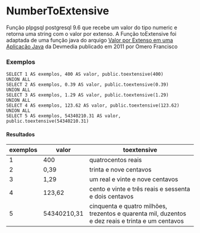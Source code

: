 # NumberToExtensive
Função plpgsql postgresql 9.6 que recebe  um valor do tipo numeric e retorna uma string com o valor por extenso.
A Função toExtensive foi adaptada de uma função java do arquigo [Valor por Extenso em uma Aplicação Java](https://www.devmedia.com.br/valor-por-extenso-em-uma-aplicacao-java/21897) da Devmedia publicado em 2011 por Omero Francisco

### Exemplos
    SELECT 1 AS exemplos, 400 AS valor, public.toextensive(400)
    UNION ALL
    SELECT 2 AS exemplos, 0.39 AS valor, public.toextensive(0.39)
    UNION ALL
    SELECT 3 AS exemplos, 1.29 AS valor, public.toextensive(1.29)
    UNION ALL
    SELECT 4 AS exemplos, 123.62 AS valor, public.toextensive(123.62)
    UNION ALL
    SELECT 5 AS exemplos, 54340210.31 AS valor, public.toextensive(54340210.31)
#### Resultados
exemplos | valor       | toextensive
---------|-------------|--------------------------------------------------------------------------------------------------
1        | 400         | quatrocentos reais
2        | 0,39        | trinta e nove centavos
3        | 1,29        | um real e vinte e nove centavos
4        | 123,62      | cento e vinte e três reais e sessenta e dois centavos
5        | 54340210,31 | cinquenta e quatro milhões, trezentos e quarenta mil, duzentos e dez reais e trinta e um centavos
    
